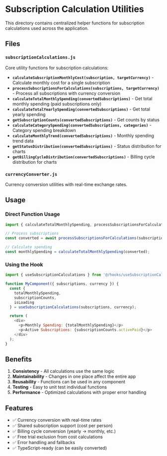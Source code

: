 # Subscription Calculation Utilities

This directory contains centralized helper functions for subscription calculations used across the application.

## Files

### `subscriptionCalculations.js`
Core utility functions for subscription calculations:

- **`calculateSubscriptionMonthlyCost(subscription, targetCurrency)`** - Calculate monthly cost for a single subscription
- **`processSubscriptionsForCalculations(subscriptions, targetCurrency)`** - Process all subscriptions with currency conversion
- **`calculateTotalMonthlySpending(convertedSubscriptions)`** - Get total monthly spending (paid subscriptions only)
- **`calculateTotalYearlySpending(convertedSubscriptions)`** - Get total yearly spending
- **`getSubscriptionCounts(convertedSubscriptions)`** - Get counts by status
- **`calculateCategorySpending(convertedSubscriptions, categories)`** - Category spending breakdown
- **`calculateMonthlyTrend(convertedSubscriptions)`** - Monthly spending trend data
- **`getStatusDistribution(convertedSubscriptions)`** - Status distribution for charts
- **`getBillingCycleDistribution(convertedSubscriptions)`** - Billing cycle distribution for charts

### `currencyConverter.js`
Currency conversion utilities with real-time exchange rates.

## Usage

### Direct Function Usage
```javascript
import { calculateTotalMonthlySpending, processSubscriptionsForCalculations } from '@/utils/subscriptionCalculations';

// Process subscriptions
const converted = await processSubscriptionsForCalculations(subscriptions, 'USD');

// Calculate spending
const monthlySpending = calculateTotalMonthlySpending(converted);
```

### Using the Hook
```javascript
import { useSubscriptionCalculations } from '@/hooks/useSubscriptionCalculations';

function MyComponent({ subscriptions, currency }) {
  const { 
    totalMonthlySpending, 
    subscriptionCounts, 
    isLoading 
  } = useSubscriptionCalculations(subscriptions, currency);

  return (
    <div>
      <p>Monthly Spending: {totalMonthlySpending}</p>
      <p>Active Subscriptions: {subscriptionCounts.activePaid}</p>
    </div>
  );
}
```

## Benefits

1. **Consistency** - All calculations use the same logic
2. **Maintainability** - Changes in one place affect the entire app
3. **Reusability** - Functions can be used in any component
4. **Testing** - Easy to unit test individual functions
5. **Performance** - Optimized calculations with proper error handling

## Features

- ✅ Currency conversion with real-time rates
- ✅ Shared subscription support (cost per person)
- ✅ Billing cycle conversion (yearly → monthly, etc.)
- ✅ Free trial exclusion from cost calculations
- ✅ Error handling and fallbacks
- ✅ TypeScript-ready (can be easily converted)

